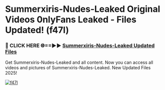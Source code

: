 # Summerxiris-Nudes-Leaked Original Videos 0nlyFans Leaked - Files Updated! (f47l)

<h3>🔴 CLICK HERE 🌐==►► <a href="https://tinyurl.com/5h6xmrr3" rel="nofollow">Summerxiris-Nudes-Leaked Updated Files</a></h3>

Get Summerxiris-Nudes-Leaked and all content. Now you can access all videos and pictures of Summerxiris-Nudes-Leaked. New Updated Files 2025!

[![f47l](https://i.imgur.com/KVD873Z.gif)](https://tinyurl.com/5h6xmrr3)
